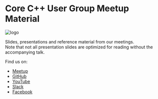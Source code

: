 # Core C++ User Group Meetup Material

![logo](assets/corecpp.png) 

Slides, presentations and reference material from our meetings.  
Note that not all presentation slides are optimized for reading without the accompanying talk.

Find us on:

- [Meetup](https://meetup.com/CoreCpp)
- [GitHub](https://github.com/CoreCppIL)
- [YouTube](https://www.youtube.com/channel/UCE14XYFaK1fDTnOTqlOFrrQ)
- [Slack](https://cpplang.slack.com/messages/C7UFRMFBP)
- [Facebook](https://facebook.com/IsraelCpp) 
